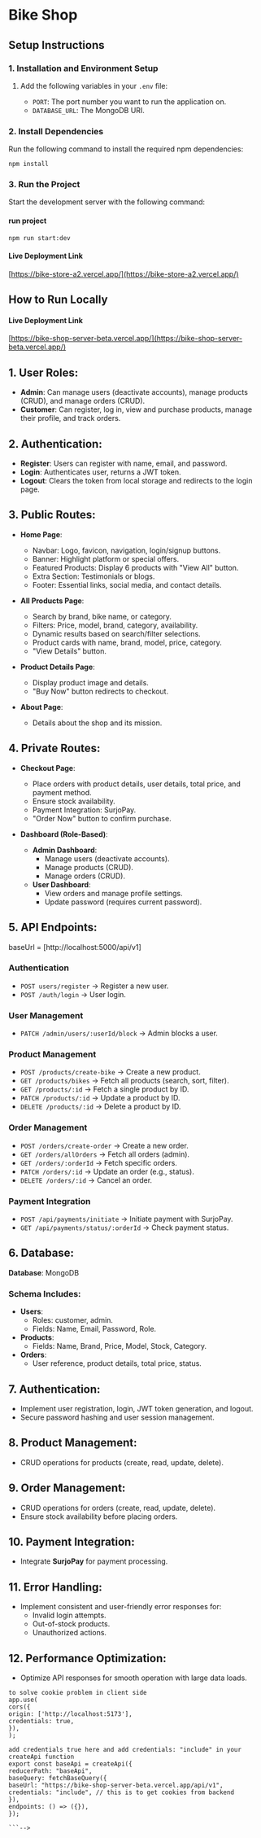 # Bike Shop

## Setup Instructions

### 1. Installation and Environment Setup

1. Add the following variables in your `.env` file:

   - `PORT`: The port number you want to run the application on.
   - `DATABASE_URL`: The MongoDB URI.

### 2. Install Dependencies

Run the following command to install the required npm dependencies:

```
npm install
```

### 3. Run the Project

Start the development server with the following command:

#### run project

```
npm run start:dev
```

#### Live Deployment Link

[https://bike-store-a2.vercel.app/](https://bike-store-a2.vercel.app/)

## How to Run Locally

#### Live Deployment Link

[https://bike-shop-server-beta.vercel.app/](https://bike-shop-server-beta.vercel.app/)

## 1. User Roles:

- **Admin**: Can manage users (deactivate accounts), manage products (CRUD), and manage orders (CRUD).
- **Customer**: Can register, log in, view and purchase products, manage their profile, and track orders.

## 2. Authentication:

- **Register**: Users can register with name, email, and password.
- **Login**: Authenticates user, returns a JWT token.
- **Logout**: Clears the token from local storage and redirects to the login page.

## 3. Public Routes:

- **Home Page**:

  - Navbar: Logo, favicon, navigation, login/signup buttons.
  - Banner: Highlight platform or special offers.
  - Featured Products: Display 6 products with "View All" button.
  - Extra Section: Testimonials or blogs.
  - Footer: Essential links, social media, and contact details.

- **All Products Page**:

  - Search by brand, bike name, or category.
  - Filters: Price, model, brand, category, availability.
  - Dynamic results based on search/filter selections.
  - Product cards with name, brand, model, price, category.
  - "View Details" button.

- **Product Details Page**:

  - Display product image and details.
  - "Buy Now" button redirects to checkout.

- **About Page**:
  - Details about the shop and its mission.

## 4. Private Routes:

- **Checkout Page**:

  - Place orders with product details, user details, total price, and payment method.
  - Ensure stock availability.
  - Payment Integration: SurjoPay.
  - "Order Now" button to confirm purchase.

- **Dashboard (Role-Based)**:
  - **Admin Dashboard**:
    - Manage users (deactivate accounts).
    - Manage products (CRUD).
    - Manage orders (CRUD).
  - **User Dashboard**:
    - View orders and manage profile settings.
    - Update password (requires current password).

## 5. API Endpoints:

baseUrl = [http://localhost:5000/api/v1]

### **Authentication**

- `POST users/register` → Register a new user.
- `POST /auth/login` → User login.

### **User Management**

- `PATCH /admin/users/:userId/block` → Admin blocks a user.

### **Product Management**

- `POST /products/create-bike` → Create a new product.
- `GET /products/bikes` → Fetch all products (search, sort, filter).
- `GET /products/:id` → Fetch a single product by ID.
- `PATCH /products/:id` → Update a product by ID.
- `DELETE /products/:id` → Delete a product by ID.

### **Order Management**

- `POST /orders/create-order` → Create a new order.
- `GET /orders/allOrders` → Fetch all orders (admin).
- `GET /orders/:orderId` → Fetch specific orders.
- `PATCH /orders/:id` → Update an order (e.g., status).
- `DELETE /orders/:id` → Cancel an order.

### **Payment Integration**

- `POST /api/payments/initiate` → Initiate payment with SurjoPay.
- `GET /api/payments/status/:orderId` → Check payment status.

## 6. Database:

**Database**: MongoDB

### **Schema Includes:**

- **Users**:
  - Roles: customer, admin.
  - Fields: Name, Email, Password, Role.
- **Products**:
  - Fields: Name, Brand, Price, Model, Stock, Category.
- **Orders**:
  - User reference, product details, total price, status.

## 7. Authentication:

- Implement user registration, login, JWT token generation, and logout.
- Secure password hashing and user session management.

## 8. Product Management:

- CRUD operations for products (create, read, update, delete).

## 9. Order Management:

- CRUD operations for orders (create, read, update, delete).
- Ensure stock availability before placing orders.

## 10. Payment Integration:

- Integrate **SurjoPay** for payment processing.

## 11. Error Handling:

- Implement consistent and user-friendly error responses for:
  - Invalid login attempts.
  - Out-of-stock products.
  - Unauthorized actions.

## 12. Performance Optimization:

- Optimize API responses for smooth operation with large data loads.

````-->
to solve cookie problem in client side
app.use(
cors({
origin: ['http://localhost:5173'],
credentials: true,
}),
);

add credentials true here and add credentials: "include" in your createApi function
export const baseApi = createApi({
reducerPath: "baseApi",
baseQuery: fetchBaseQuery({
baseUrl: "https://bike-shop-server-beta.vercel.app/api/v1",
credentials: "include", // this is to get cookies from backend
}),
endpoints: () => ({}),
});

```-->

````
